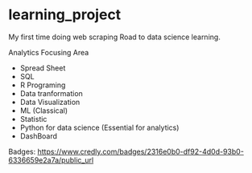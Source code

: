 # learning_project
My first time  doing web scraping  Road to data science learning.

Analytics Focusing Area 

- Spread Sheet 
- SQL 
- R Programing 
- Data tranformation 
- Data Visualization 
- ML (Classical)
- Statistic 
- Python for data science  (Essential for analytics)
- DashBoard 

Badges: 
https://www.credly.com/badges/2316e0b0-df92-4d0d-93b0-6336659e2a7a/public_url
